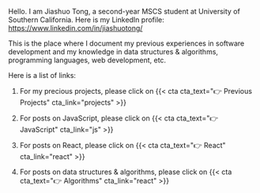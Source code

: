 


Hello. I am Jiashuo Tong, a second-year MSCS student at University of Southern California. Here is my LinkedIn profile: https://www.linkedin.com/in/jiashuotong/

This is the place where I document my previous experiences in software development and my knowledge in data structures & algorithms, programming languages, web development, etc. 

Here is a list of links:
1. For my precious projects, please click on 
{{< cta cta_text="👉 Previous Projects" cta_link="projects" >}}

2. For posts on JavaScript, please click on 
{{< cta cta_text="👉 JavaScript" cta_link="js" >}}

3. For posts on React, please click on
{{< cta cta_text="👉 React" cta_link="react" >}}

4. For posts on data structures & algorithms, please click on
{{< cta cta_text="👉 Algorithms" cta_link="react" >}}
